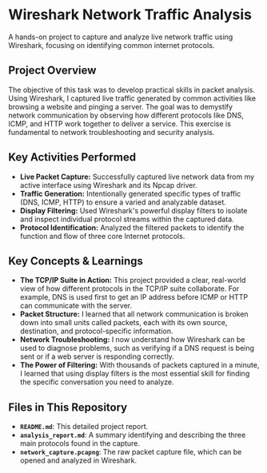 #  Wireshark Network Traffic Analysis 
A hands-on project to capture and analyze live network traffic using Wireshark, focusing on identifying common internet protocols.

##  Project Overview
The objective of this task was to develop practical skills in packet analysis. Using Wireshark, I captured live traffic generated by common activities like browsing a website and pinging a server. The goal was to demystify network communication by observing how different protocols like DNS, ICMP, and HTTP work together to deliver a service. This exercise is fundamental to network troubleshooting and security analysis.

##  Key Activities Performed
* **Live Packet Capture:** Successfully captured live network data from my active interface using Wireshark and its Npcap driver.
* **Traffic Generation:** Intentionally generated specific types of traffic (DNS, ICMP, HTTP) to ensure a varied and analyzable dataset.
* **Display Filtering:** Used Wireshark's powerful display filters to isolate and inspect individual protocol streams within the captured data.
* **Protocol Identification:** Analyzed the filtered packets to identify the function and flow of three core Internet protocols.

##  Key Concepts & Learnings
* **The TCP/IP Suite in Action:** This project provided a clear, real-world view of how different protocols in the TCP/IP suite collaborate. For example, DNS is used first to get an IP address before ICMP or HTTP can communicate with the server.
* **Packet Structure:** I learned that all network communication is broken down into small units called packets, each with its own source, destination, and protocol-specific information.
* **Network Troubleshooting:** I now understand how Wireshark can be used to diagnose problems, such as verifying if a DNS request is being sent or if a web server is responding correctly.
* **The Power of Filtering:** With thousands of packets captured in a minute, I learned that using display filters is the most essential skill for finding the specific conversation you need to analyze.

##  Files in This Repository
* **`README.md`**: This detailed project report.
* **`analysis_report.md`**: A summary identifying and describing the three main protocols found in the capture.
* **`network_capture.pcapng`**: The raw packet capture file, which can be opened and analyzed in Wireshark.
